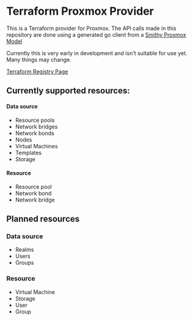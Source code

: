 # Terraform Proxmox Provider


This is a Terraform provider for Proxmox. The API calls made in this repository are done using a generated go client from a [Smithy Proxmox Model](https://github.com/awlsring/ProxmoxModel)

Currently this is very early in development and isn't suitable for use yet. Many things may change.

[Terraform Registry Page](https://registry.terraform.io/providers/awlsring/proxmox/latest)

## Currently supported resources:

#### Data source

* Resource pools
* Network bridges
* Network bonds
* Nodes
* Virtual Machines
* Templates
* Storage

#### Resource

* Resource pool
* Network bond
* Network bridge

## Planned resources

### Data source

* Realms
* Users
* Groups

### Resource

* Virtual Machine
* Storage
* User
* Group